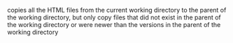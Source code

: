  copies all the HTML files from the current working directory to the parent of the working directory, but only copy files that did not exist in the parent of the working directory or were newer than the versions in the parent of the working directory
